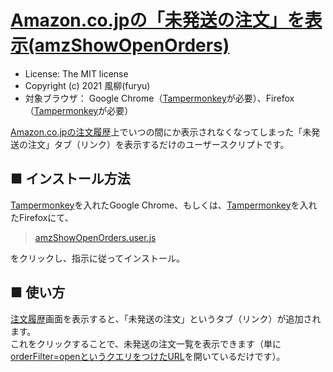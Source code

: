 [Amazon.co.jpの「未発送の注文」を表示(amzShowOpenOrders)](https://github.com/furyutei/amzShowOpenOrders)
===

- License: The MIT license  
- Copyright (c) 2021 風柳(furyu)  
- 対象ブラウザ： Google Chrome（[Tampermonkey](https://chrome.google.com/webstore/detail/tampermonkey/dhdgffkkebhmkfjojejmpbldmpobfkfo)が必要）、Firefox（[Tampermonkey](https://addons.mozilla.org/ja/firefox/addon/tampermonkey/)が必要）

[Amazon.co.jpの注文履歴](https://www.amazon.co.jp/gp/your-account/order-history)上でいつの間にか表示されなくなってしまった「未発送の注文」タブ（リンク）を表示するだけのユーザースクリプトです。  


■ インストール方法
---
[Tampermonkey](https://chrome.google.com/webstore/detail/tampermonkey/dhdgffkkebhmkfjojejmpbldmpobfkfo?hl=ja)を入れたGoogle Chrome、もしくは、[Tampermonkey](https://addons.mozilla.org/ja/firefox/addon/tampermonkey/)を入れたFirefoxにて、  

> [amzShowOpenOrders.user.js](https://github.com/furyutei/amzShowOpenOrders/raw/main/src/js/amzShowOpenOrders.user.js)

をクリックし、指示に従ってインストール。  

■ 使い方
---
[注文履歴](https://www.amazon.co.jp/gp/your-account/order-history)画面を表示すると、「未発送の注文」というタブ（リンク）が追加されます。  
これをクリックすることで、未発送の注文一覧を表示できます（単に[orderFilter=openというクエリをつけたURL](https://www.amazon.co.jp/gp/your-account/order-history/?ie=UTF8&orderFilter=open)を開いているだけです）。  
